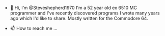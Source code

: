 - 👋 Hi, I’m @Steveshepherd1970
I'm a 52 year old ex 6510 MC programmer and I've recently discovered programs I wrote many years ago which I'd like to share. Mostly written for the Commodore 64.

- 📫 How to reach me ...

<!---
Steveshepherd1970/Steveshepherd1970 is a ✨ special ✨ repository because its `README.md` (this file) appears on your GitHub profile.
You can click the Preview link to take a look at your changes.
--->

